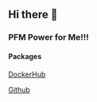 ## Hi there 👋

### PFM Power for Me!!!

#### Packages
[DockerHub](https://hub.docker.com/u/powerforme)

[Github](https://github.com/orgs/PFM-PowerForMe/packages)
